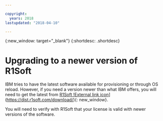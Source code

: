 ```yaml
---

copyright:
  years: 2018
lastupdated: "2018-04-10"

---
```


{:new_window: target="_blank"}
{:shortdesc: .shortdesc}

# Upgrading to a newer version of R1Soft

IBM tries to have the latest software available for provisioning or through OS reload. However, if you need a version newer than what IBM offers, you will need to get the latest from [R1Soft !External link icon](../../icons/launch-glyph.svg "External link icon")](https://dist.r1soft.com/download/){: new_window}.

You will need to verify with R1Soft that your license is valid with newer versions of the software.
